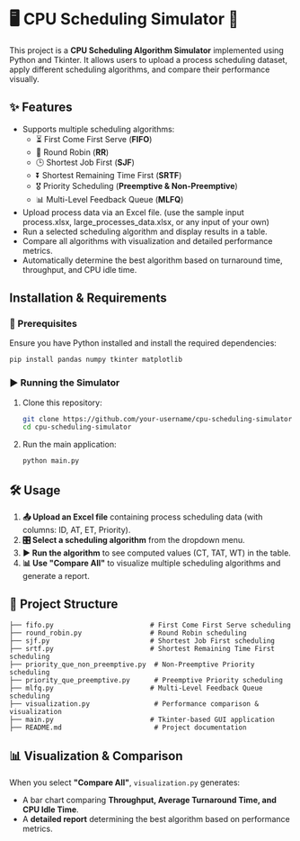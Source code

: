 # 🖥️ CPU Scheduling Simulator 🚀

This project is a **CPU Scheduling Algorithm Simulator** implemented using Python and Tkinter. It allows users to upload a process scheduling dataset, apply different scheduling algorithms, and compare their performance visually.

## ✨ Features
- Supports multiple scheduling algorithms:
  - ⏳ First Come First Serve (**FIFO**)
  - 🔄 Round Robin (**RR**)
  - 🕒 Shortest Job First (**SJF**)
  - ⏬ Shortest Remaining Time First (**SRTF**)
  - 🎖️ Priority Scheduling (**Preemptive & Non-Preemptive**)
  - 📊 Multi-Level Feedback Queue (**MLFQ**)
- Upload process data via an Excel file. (use the sample input process.xlsx, large_processes_data.xlsx, or any input of your own)
- Run a selected scheduling algorithm and display results in a table.
- Compare all algorithms with visualization and detailed performance metrics.
- Automatically determine the best algorithm based on turnaround time, throughput, and CPU idle time.

## Installation & Requirements
### 📌 Prerequisites
Ensure you have Python installed and install the required dependencies:
```bash
pip install pandas numpy tkinter matplotlib
```

### ▶️ Running the Simulator
1. Clone this repository:
   ```bash
   git clone https://github.com/your-username/cpu-scheduling-simulator.git
   cd cpu-scheduling-simulator
   ```
2. Run the main application:
   ```bash
   python main.py
   ```

## 🛠️ Usage
1. **📤 Upload an Excel file** containing process scheduling data (with columns: ID, AT, ET, Priority).
2. **🎛️ Select a scheduling algorithm** from the dropdown menu.
3. **▶️ Run the algorithm** to see computed values (CT, TAT, WT) in the table.
4. **📊 Use "Compare All"** to visualize multiple scheduling algorithms and generate a report.

## 📁 Project Structure
```
├── fifo.py                        # First Come First Serve scheduling
├── round_robin.py                 # Round Robin scheduling
├── sjf.py                         # Shortest Job First scheduling
├── srtf.py                        # Shortest Remaining Time First scheduling
├── priority_que_non_preemptive.py  # Non-Preemptive Priority scheduling
├── priority_que_preemptive.py      # Preemptive Priority scheduling
├── mlfq.py                        # Multi-Level Feedback Queue scheduling
├── visualization.py                # Performance comparison & visualization
├── main.py                        # Tkinter-based GUI application
├── README.md                       # Project documentation
```

## 📊 Visualization & Comparison
When you select **"Compare All"**, `visualization.py` generates:
- A bar chart comparing **Throughput, Average Turnaround Time, and CPU Idle Time**.
- A **detailed report** determining the best algorithm based on performance metrics.
